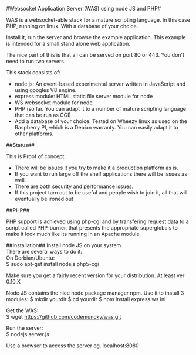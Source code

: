 #Websocket Application Server (WAS) using node JS and PHP#

WAS is a websocket-able stack for a mature scripting language.
In this case PHP, running on linux. With a database of your choice.

Install it, run the server and browse the example application.
This example is intended for a small stand alone web application. 

The nice part of this is that all can be served on  port 80 or 443. 
You don't need to run two servers.

This stack consists of:

* node.js: An event-based experimental server written in JavaScript and using googles V8 engine.
* express module: HTML static file server module for node
* WS websocket module for node
* PHP (so far. You can adapt it to a number of mature scripting language that can be run as CGI)
* Add a database of your choice.
Tested on Wheezy linux as used on the Raspberry PI, which is a Debian warranty. You can easily adapt it to other platforms. 

##Status##

This is Proof of concept. 
* There will be issues it you try to make it a production platform as is.
* If you want to run large off the shelf applications there will be issues as well.
* There are both security and performance issues.
* If this project turn out to be useful and people wish to join it, all that will eventually be ironed out

##PHP##

PHP support is achieved using php-cgi and by transfering request data to a script called PHP-burner, that presents the appropriate superglobals to make it look much like its running in an Apache module.

##Installation##
Install node JS on your system  
There are several ways to do it:  
On Derbian/Ubuntu:  
$ sudo apt-get install nodejs php5-cgi

Make sure you get a fairly recent version for your distribution. At least ver 0.10.X

Node JS contains the nice node package manager npm. Use it to install 3 modules: 
$ mkdir yourdir
$ cd yourdir
$ npm install express ws ini

Get the WAS:  
$ wget https://github.com/codemuncky/was.git

Run the server:  
$ nodejs server.js

Use a browser to access the server eg. localhost:8080

